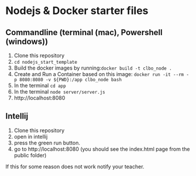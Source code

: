 # Nodejs & Docker starter files

## Commandline (terminal (mac), Powershell (windows))
1. Clone this repository
2. ```cd nodejs_start_template ```
3. Build the docker images by running:``` docker build -t clbo_node . ```
4. Create and Run a Container based on this image: ``` docker run -it --rm -p 8080:8080 -v ${PWD}:/app clbo_node bash ```
5. In the terminal ``` cd app ```
6. In the terminal ``` node server/server.js ```
7. http://localhost:8080

## Intellij
1. Clone this repository 
2. open in intellij
3. press the green run button. 
4. go to http://localhost:8080 (you should see the index.html page from the public folder)

If this for some reason does not work notify your teacher. 
